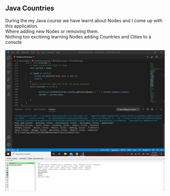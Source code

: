 <!DOCTYPE html>
<html>
<head>
</head>
<body>
<h2>Java Countries</h2>
<div>
During the my Java course we have learnt about Nodes and I come up with this application.<br>
Where adding new Nodes or removing them.<br>
Nothing too excitinng learning Nodes adding Countries and Cities to a console<br>
<br>
</div>
<img src="shot/1.png" alt="Screenshot">
<img src="shot/2.png" alt="Screenshot2">

</body>
</html>
